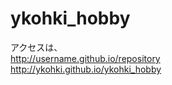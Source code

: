# ykohki_hobby

アクセスは、  
http://username.github.io/repository  
http://ykohki.github.io/ykohki_hobby
